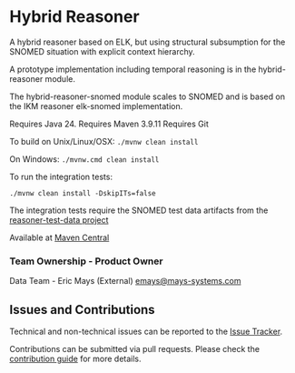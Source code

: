 # Hybrid Reasoner

A hybrid reasoner based on ELK, but using structural subsumption for the SNOMED situation with explicit context hierarchy. 

A prototype implementation including temporal reasoning is in the hybrid-reasoner module.

The hybrid-reasoner-snomed module scales to SNOMED and is based on the IKM reasoner elk-snomed implementation.

Requires Java 24.
Requires Maven 3.9.11
Requires Git

To build on Unix/Linux/OSX: `./mvnw clean install`

On Windows: `./mvnw.cmd clean install`

To run the integration tests:

```
./mvnw clean install -DskipITs=false
```

The integration tests require the SNOMED test data artifacts from the [reasoner-test-data project](https://github.com/ikmdev/reasoner-test-data)

Available at [Maven Central](http://central.sonatype.com/namespace/dev.ikm.hybrid-reasoner)

### Team Ownership - Product Owner

Data Team - Eric Mays (External) <emays@mays-systems.com>

## Issues and Contributions
Technical and non-technical issues can be reported to the [Issue Tracker](https://github.com/ikmdev/hybrid-reasoner/issues).

Contributions can be submitted via pull requests. Please check the [contribution guide](doc/how-to-contribute.md) for more details.

